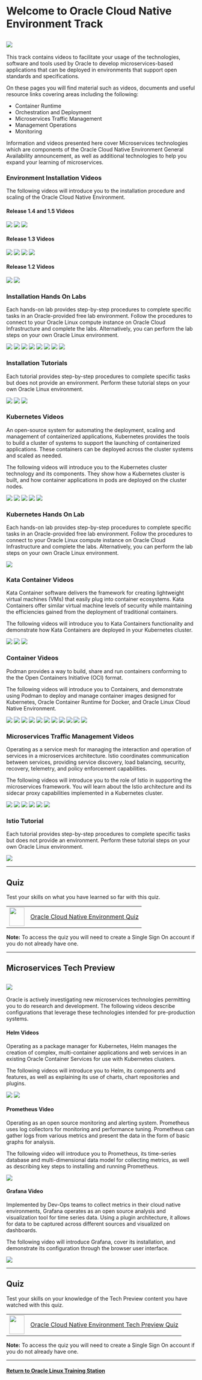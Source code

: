 
# Welcome to Oracle Cloud Native Environment Track <a name="ocne"></a>
![](../common/images/OCNE-banner.jpg)
---
This track contains videos to facilitate your usage of the technologies, software and tools used by Oracle to develop microservices-based applications that can be deployed in environments that support open standards and specifications.

On these pages you will find material such as videos, documents and useful resource links covering areas including the following:
- Container Runtime
- Orchestration and Deployment
- Microservices Traffic Management
- Management Operations
- Monitoring

Information and videos presented here cover Microservices technologies which are components of the Oracle Cloud Native Environment General Availability announcement, as well as additional technologies to help you expand your learning of microservices.

### Environment Installation Videos
The following videos will introduce you to the installation procedure and scaling of the Oracle Cloud Native Environment.

#### Release 1.4 and 1.5 Videos

[![](../common/images/instwalk_tmp.png)](https://youtu.be/IuMKKWdDgc4)
[![](../common/images/confile_tmp.png)](https://youtu.be/pfnfu8B3atI)
[![](../common/images/confileov_tmp.png)](https://youtu.be/n7VhqiiYa1U)

#### Release 1.3 Videos

[![](../common/images/getstocne_tmp.png)](https://youtu.be/agoEHX0M7bk)
[![](../common/images/instocne_tmp.png)](https://youtu.be/bN_SLTGdJJQ)
[![](../common/images/depkubocne_tmp.png)](https://youtu.be/_dahVFaasAo)
[![](../common/images/sclkubocne_tmp.png)](https://youtu.be/aVyqWh048yo)

#### Release 1.2 Videos

[![](../common/images/deployocne_tmp.png)](https://youtu.be/M1WyPPxEM1U)
[![](../common/images/scaleocne_tmp.png)](https://youtu.be/AmAOBb-dk-4)

### Installation Hands On Labs
Each hands-on lab provides step-by-step procedures to complete specific tasks in an Oracle-provided free lab environment. Follow the procedures to connect to your Oracle Linux compute instance on Oracle Cloud Infrastructure and complete the labs. Alternatively, you can perform the lab steps on your own Oracle Linux environment.

[![](../common/images/deployocne_lab.png)](https://luna.oracle.com/lab/d18fe294-efb5-4498-9e7b-d5cc724d8619)
[![](../common/images/glusterocne_lab.png)](https://luna.oracle.com/lab/5455954d-142c-4801-9f34-5946ad19573d)
[![](../common/images/compactocne_lab.png)](https://luna.oracle.com/lab/c1bf32f7-7809-4355-bf83-d3f46797dd02)
[![](../common/images/oci-ccm_lab.png)](https://luna.oracle.com/lab/5571f277-3eb9-435f-b3b3-fe421fb9747e)
[![](../common/images/ocne_extlb_lab.png)](https://luna.oracle.com/lab/be8d99fc-44c3-4062-a3c3-95e982243ccf)
[![](../common/images/ocne_intlb_lab.png)](https://luna.oracle.com/lab/15c6f5a7-9fec-4946-bb42-92dd41310fdf)
[![](../common/images/ocne_metlb_lab.png)](https://luna.oracle.com/lab/d931637d-4e6b-4a46-ba17-810a942c4309)
[![](../common/images/verrazzano_lab.png)](https://luna.oracle.com/lab/8a6bf419-7ef9-4be1-a679-680b03191011)

### Installation Tutorials
Each tutorial provides step-by-step procedures to complete specific tasks but does not provide an environment. Perform these tutorial steps on your own Oracle Linux environment.

[![](../common/images/haocne_tut.png)](https://docs.oracle.com/en/learn/ocne-install-ha/)
[![](../common/images/operatorlcocne_tut.png)](https://docs.oracle.com/en/learn/ocne-olm/)
[![](../common/images/scaleocne_tut.png)](https://docs.oracle.com/en/learn/ocne-scale/)

### Kubernetes Videos
An open-source system for automating the deployment, scaling and management of containerized applications, Kubernetes provides the tools to build a cluster of systems to support the launching of containerized applications. These containers can be deployed across the cluster systems and scaled as needed.

The following videos will introduce you to the Kubernetes cluster technology and its components. They show how a Kubernetes cluster is built, and how container applications in pods are deployed on the cluster nodes.

[![](../common/images/introkubocne_tmp.png)](https://youtu.be/q2j7jjuBbiM)
[![](../common/images/kubarchocne_tmp.png)](https://youtu.be/H2rAeWkxp1Y)
[![](../common/images/kubectlocne_tmp.png)](https://youtu.be/0pa4rlFbFdk)
[![](../common/images/tour_tmp.png)](https://youtu.be/syBe1H-qe8U)
[![](../common/images/kubres_tmp.png)](https://youtu.be/e5m3TlvM4y4)

### Kubernetes Hands On Lab
Each hands-on lab provides step-by-step procedures to complete specific tasks in an Oracle-provided free lab environment. Follow the procedures to connect to your Oracle Linux compute instance on Oracle Cloud Infrastructure and complete the labs. Alternatively, you can perform the lab steps on your own Oracle Linux environment.

[![](../common/images/runkub_lab.png)](https://luna.oracle.com/lab/01e69515-8cda-4d6e-89af-849f324c4b7f)

### Kata Container Videos
Kata Container software delivers the framework for creating lightweight virtual machines (VMs) that easily plug into container ecosystems. Kata Containers offer similar virtual machine levels of security while maintaining the efficiencies gained from the deployment of traditional containers.

The following videos will introduce you to Kata Containers functionality and demonstrate how Kata Containers are deployed in your Kubernetes cluster.

[![](../common/images/kataovr_tmp.png)](https://youtu.be/0P2kQMCssm4)
[![](../common/images/katadep_tmp.png)](https://youtu.be/iUbs38MKcdI)
[![](../common/images/katadeplbls_tmp.png)](https://youtu.be/zsTuPQ88qxc)

### Container Videos
Podman provides a way to build, share and run containers conforming to the the Open Containers Initiative (OCI) format.

The following videos will introduce you to Containers, and demonstrate using Podman to deploy and manage container images designed for Kubernetes, Oracle Container Runtime for Docker, and Oracle Linux Cloud Native Environment.

[![](../common/images/contov_tmp.png)](https://youtu.be/V9sOZHfuvVM)
[![](../common/images/arecontvm_tmp.png)](https://youtu.be/AvNDTpmHOMk)
[![](../common/images/instpbs_tmp.png)](https://youtu.be/L9Arzr88p0M)
[![](../common/images/pull_tmp.png)](https://youtu.be/QmZE-lFNzk4)
[![](../common/images/usepr_tmp.png)](https://youtu.be/q57hNilpakk)
[![](../common/images/createlr_tmp.png)](https://youtu.be/8wVmR_5YyCk)
[![](../common/images/run_tmp.png)](https://youtu.be/PXeKEIdaTBs)
[![](../common/images/imagelay_tmp.png)](https://youtu.be/i9KKMM0RiDI)
[![](../common/images/bind_tmp.png)](https://youtu.be/Kw5vdNRRaZc)
[![](../common/images/vol_tmp.png)](https://youtu.be/qIjTMOfGa_Y)
[![](../common/images/dfile_tmp.png)](https://youtu.be/AkvluNPzGSY)

### Microservices Traffic Management Videos
Operating as a service mesh for managing the interaction and operation of services in a microservices architecture. Istio coordinates communication between services, providing service discovery, load balancing, security, recovery, telemetry, and policy enforcement capabilities.

The following videos will introduce you to the role of Istio in supporting the microservices framework. You will learn about the Istio architecture and its sidecar proxy capabilities implemented in a Kubernetes cluster.

[![](../common/images/introistio_tmp.png)](https://youtu.be/yr3rgcR_jwU)
[![](../common/images/istioarch_tmp.png)](https://youtu.be/67j5pKaezAk)
[![](../common/images/istioocne_tmp.png)](https://youtu.be/0W5fQnlJppw)
[![](../common/images/istioing_tmp.png)](https://youtu.be/Fkl7Zzn45X4)
[![](../common/images/istioeg_tmp.png)](https://youtu.be/MHKc4hfszUI)
[![](../common/images/istiort_tmp.png)](https://youtu.be/HDagk09TayQ)

### Istio Tutorial
Each tutorial provides step-by-step procedures to complete specific tasks but does not provide an environment. Perform these tutorial steps on your own Oracle Linux environment.

[![](../common/images/istiosidecarocne_tut.png)](https://docs.oracle.com/en/learn/ocne-sidecars/)

---
## Quiz
Test your skills on what you have learned so far with this quiz.   
 
<table>
    <tr>
    <td><img src="../common/images/quiz_v2.png" width="40" height="50"></td>
    <td><a href="https://apexapps.oracle.com/pls/apex/f?p=ST_QUIZ:200:0::::P200_QUIZ_KEY:DWXQQN7">Oracle Cloud Native Environment Quiz</a></td>
  </tr>
</table>    
<b>Note:</b> To access the quiz you will need to create a Single Sign On account if you do not already have one.

---
   
   
## Microservices Tech Preview
![](../common/images/OCNE-techprev-banner.png)
---
Oracle is actively investigating new microservices technologies permitting you to do research and development. The following videos describe configurations that leverage these technologies intended for pre-production systems.

#### Helm Videos
Operating as a package manager for Kubernetes, Helm manages the creation of complex, multi-container applications and web services in an existing Oracle Container Services for use with Kubernetes clusters.

The following videos will introduce you to Helm, its components and features, as well as explaining its use of charts, chart repositories and plugins.

[![](../common/images/introhelm_tmp.png)](https://youtu.be/mKNqFyub0mU)
[![](../common/images/iiihelm_tmp.png)](https://youtu.be/zOrBVhxOvMU)

#### Prometheus Video
Operating as an open source monitoring and alerting system. Prometheus uses log collectors for monitoring and performance tuning. Prometheus can gather logs from various metrics and present the data in the form of basic graphs for analysis.

The following video will introduce you to Prometheus, its time-series database and multi-dimensional data model for collecting metrics, as well as describing key steps to installing and running Prometheus.

[![](../common/images/introprom_tmp.png)](https://youtu.be/E2123yZAJ0c)

#### Grafana Video
Implemented by Dev-Ops teams to collect metrics in their cloud native environments, Grafana operates as an open source analysis and visualization tool for time series data. Using a plugin architecture, it allows for data to be captured across different sources and visualized on dashboards.

The following video will introduce Grafana, cover its installation, and demonstrate its configuration through the browser user interface.

[![](../common/images/grafanaocne_tmp.png)](https://youtu.be/x6nloqYg-4w)

---
## Quiz
Test your skills on your knowledge of the Tech Preview content you have watched with this quiz.   
 
<table>
    <tr>
    <td><img src="../common/images/quiz_v2.png" width="40" height="50"></td>
    <td><a href="https://apexapps.oracle.com/pls/apex/f?p=ST_QUIZ:200:0::::P200_QUIZ_KEY:31YKJS">Oracle Cloud Native Environment Tech Preview Quiz</a></td>
  </tr>
</table>    
<b>Note:</b> To access the quiz you will need to create a Single Sign On account if you do not already have one.

---

#### [Return to Oracle Linux Training Station](../README.md)
